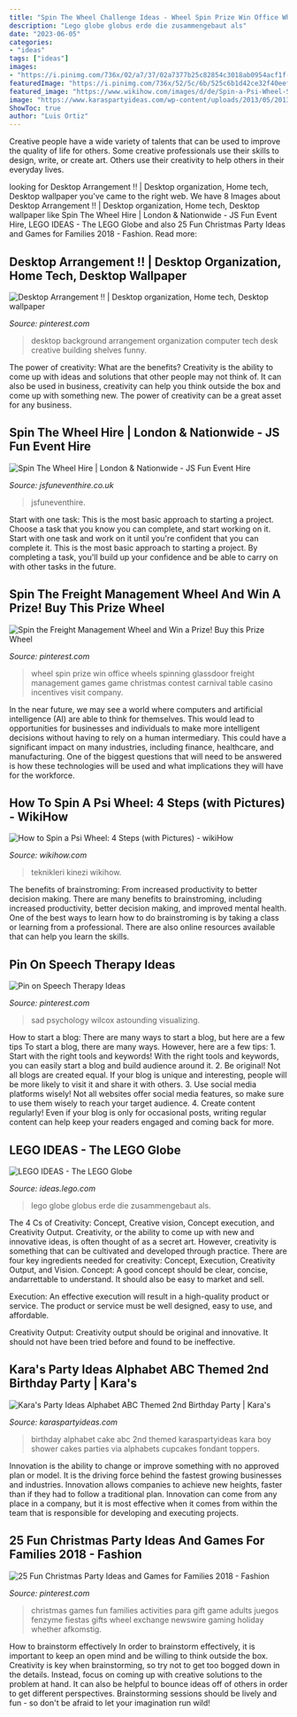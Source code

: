 ```yaml
---
title: "Spin The Wheel Challenge Ideas - Wheel Spin Prize Win Office Wheels Spinning Glassdoor Freight Management Games Game Christmas Contest Carnival Table Casino Incentives Visit Company"
description: "Lego globe globus erde die zusammengebaut als"
date: "2023-06-05"
categories:
- "ideas"
tags: ["ideas"]
images:
- "https://i.pinimg.com/736x/02/a7/37/02a7377b25c82854c3018ab0954acf1f--prize-wheel-chiropractic.jpg"
featuredImage: "https://i.pinimg.com/736x/52/5c/6b/525c6b1d42ce32f40eef1e60c649640f--ideas-computers.jpg"
featured_image: "https://www.wikihow.com/images/d/de/Spin-a-Psi-Wheel-Step-4.jpg"
image: "https://www.karaspartyideas.com/wp-content/uploads/2013/05/2013_01_26_9999_45-copy_600x900.jpg"
ShowToc: true
author: "Luis Ortiz"
---
```



Creative people have a wide variety of talents that can be used to improve the quality of life for others. Some creative professionals use their skills to design, write, or create art. Others use their creativity to help others in their everyday lives.

	

		
looking for Desktop Arrangement !! | Desktop organization, Home tech, Desktop wallpaper you've came to the right web. We have 8 Images about Desktop Arrangement !! | Desktop organization, Home tech, Desktop wallpaper like Spin The Wheel Hire | London &amp; Nationwide - JS Fun Event Hire, LEGO IDEAS - The LEGO Globe and also 25 Fun Christmas Party Ideas and Games for Families 2018 - Fashion. Read more:
		
    
## Desktop Arrangement !! | Desktop Organization, Home Tech, Desktop Wallpaper

<img loading=lazy src="https://i.pinimg.com/736x/52/5c/6b/525c6b1d42ce32f40eef1e60c649640f--ideas-computers.jpg" onerror="this.onerror=null;this.src='https://tse4.mm.bing.net/th?id=OIP.4FkCvqJcJZVeoa6rW2teIAHaEK&amp;pid=15.1';" alt="Desktop Arrangement !! | Desktop organization, Home tech, Desktop wallpaper">

_Source: pinterest.com_

>desktop background arrangement organization computer tech desk creative building shelves funny. 

	

The power of creativity: What are the benefits?
Creativity is the ability to come up with ideas and solutions that other people may not think of. It can also be used in business, creativity can help you think outside the box and come up with something new. The power of creativity can be a great asset for any business.

    
## Spin The Wheel Hire | London &amp; Nationwide - JS Fun Event Hire

<img loading=lazy src="https://www.jsfuneventhire.co.uk/uploads/3/8/1/5/38159895/vq7a8641.jpg" onerror="this.onerror=null;this.src='https://tse2.mm.bing.net/th?id=OIP._oudLFYl1f5SvxHIq-Q1MAHaE7&amp;pid=15.1';" alt="Spin The Wheel Hire | London &amp; Nationwide - JS Fun Event Hire">

_Source: jsfuneventhire.co.uk_

>jsfuneventhire. 

	

Start with one task: This is the most basic approach to starting a project. Choose a task that you know you can complete, and start working on it.
Start with one task and work on it until you're confident that you can complete it. This is the most basic approach to starting a project. By completing a task, you'll build up your confidence and be able to carry on with other tasks in the future.

    
## Spin The Freight Management Wheel And Win A Prize! Buy This Prize Wheel

<img loading=lazy src="https://i.pinimg.com/736x/02/a7/37/02a7377b25c82854c3018ab0954acf1f--prize-wheel-chiropractic.jpg" onerror="this.onerror=null;this.src='https://tse2.mm.bing.net/th?id=OIP.DqL6QGvwqOPGLXbFYQwvfQHaJ3&amp;pid=15.1';" alt="Spin the Freight Management Wheel and Win a Prize! Buy this Prize Wheel">

_Source: pinterest.com_

>wheel spin prize win office wheels spinning glassdoor freight management games game christmas contest carnival table casino incentives visit company. 

	

In the near future, we may see a world where computers and artificial intelligence (AI) are able to think for themselves. This would lead to opportunities for businesses and individuals to make more intelligent decisions without having to rely on a human intermediary. This could have a significant impact on many industries, including finance, healthcare, and manufacturing. One of the biggest questions that will need to be answered is how these technologies will be used and what implications they will have for the workforce.

    
## How To Spin A Psi Wheel: 4 Steps (with Pictures) - WikiHow

<img loading=lazy src="https://www.wikihow.com/images/d/de/Spin-a-Psi-Wheel-Step-4.jpg" onerror="this.onerror=null;this.src='https://tse1.mm.bing.net/th?id=OIP.fCMCYkFIzIsiiQWtFcETQwHaE8&amp;pid=15.1';" alt="How to Spin a Psi Wheel: 4 Steps (with Pictures) - wikiHow">

_Source: wikihow.com_

>teknikleri kinezi wikihow. 

	

The benefits of brainstroming: From increased productivity to better decision making.
There are many benefits to brainstroming, including increased productivity, better decision making, and improved mental health. One of the best ways to learn how to do brainstroming is by taking a class or learning from a professional. There are also online resources available that can help you learn the skills.

    
## Pin On Speech Therapy Ideas

<img loading=lazy src="https://i.pinimg.com/736x/24/18/3e/24183edb972f6fb18c35808541bda78b--feeling-sad-vibrant.jpg" onerror="this.onerror=null;this.src='https://tse1.mm.bing.net/th?id=OIP.Jn6u4dopu4Wm6afrzkfLzAHaHa&amp;pid=15.1';" alt="Pin on Speech Therapy Ideas">

_Source: pinterest.com_

>sad psychology wilcox astounding visualizing. 

	

How to start a blog: There are many ways to start a blog, but here are a few tips
To start a blog, there are many ways. However, here are a few tips: 1. Start with the right tools and keywords! With the right tools and keywords, you can easily start a blog and build audience around it. 2. Be original! Not all blogs are created equal. If your blog is unique and interesting, people will be more likely to visit it and share it with others. 3. Use social media platforms wisely! Not all websites offer social media features, so make sure to use them wisely to reach your target audience. 4. Create content regularly! Even if your blog is only for occasional posts, writing regular content can help keep your readers engaged and coming back for more.

    
## LEGO IDEAS - The LEGO Globe

<img loading=lazy src="https://ideascdn.lego.com/community/lego_ci/project_updates/6091426-9A8BFF50-5124-471D-9B6E-E2FD82F531EB.jpeg" onerror="this.onerror=null;this.src='https://tse3.mm.bing.net/th?id=OIP.-hXlYxR_UAl3Vw8ByQ7qWQHaLH&amp;pid=15.1';" alt="LEGO IDEAS - The LEGO Globe">

_Source: ideas.lego.com_

>lego globe globus erde die zusammengebaut als. 

	

The 4 Cs of Creativity: Concept, Creative vision, Concept execution, and Creativity Output.
Creativity, or the ability to come up with new and innovative ideas, is often thought of as a secret art. However, creativity is something that can be cultivated and developed through practice. There are four key ingredients needed for creativity: Concept, Execution, Creativity Output, and Vision.
Concept: A good concept should be clear, concise, andarrettable to understand. It should also be easy to market and sell.

Execution: An effective execution will result in a high-quality product or service. The product or service must be well designed, easy to use, and affordable.

Creativity Output: Creativity output should be original and innovative. It should not have been tried before and found to be ineffective.

    
## Kara&#039;s Party Ideas Alphabet ABC Themed 2nd Birthday Party | Kara&#039;s

<img loading=lazy src="https://www.karaspartyideas.com/wp-content/uploads/2013/05/2013_01_26_9999_45-copy_600x900.jpg" onerror="this.onerror=null;this.src='https://tse3.mm.bing.net/th?id=OIP.6-tXDQu0LwCsEmq-6fwwmAHaLH&amp;pid=15.1';" alt="Kara&#039;s Party Ideas Alphabet ABC Themed 2nd Birthday Party | Kara&#039;s">

_Source: karaspartyideas.com_

>birthday alphabet cake abc 2nd themed karaspartyideas kara boy shower cakes parties via alphabets cupcakes fondant toppers. 

	

Innovation is the ability to change or improve something with no approved plan or model. It is the driving force behind the fastest growing businesses and industries. Innovation allows companies to achieve new heights, faster than if they had to follow a traditional plan. Innovation can come from any place in a company, but it is most effective when it comes from within the team that is responsible for developing and executing projects.

    
## 25 Fun Christmas Party Ideas And Games For Families 2018 - Fashion

<img loading=lazy src="https://i.pinimg.com/736x/ed/c0/1a/edc01ae4ec3418d1975a1d05c1f2e069.jpg" onerror="this.onerror=null;this.src='https://tse4.mm.bing.net/th?id=OIP._BuTGl_lbsdowByNR7JCewHaLT&amp;pid=15.1';" alt="25 Fun Christmas Party Ideas and Games for Families 2018 - Fashion">

_Source: pinterest.com_

>christmas games fun families activities para gift game adults juegos fenzyme fiestas gifts wheel exchange newswire gaming holiday whether afkomstig. 

	

How to brainstorm effectively
In order to brainstorm effectively, it is important to keep an open mind and be willing to think outside the box. Creativity is key when brainstorming, so try not to get too bogged down in the details. Instead, focus on coming up with creative solutions to the problem at hand. It can also be helpful to bounce ideas off of others in order to get different perspectives. Brainstorming sessions should be lively and fun - so don't be afraid to let your imagination run wild!

